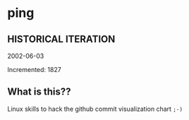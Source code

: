 # ping

## HISTORICAL ITERATION
2002-06-03

Incremented: 1827

## What is this?? 
Linux skills to hack the github commit visualization chart `;-)`
